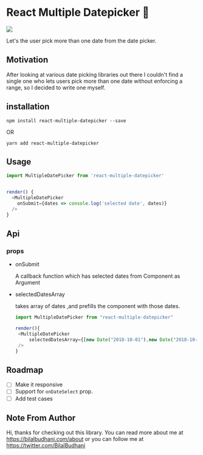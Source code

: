 # React Multiple Datepicker 📅

[![](https://raw.githubusercontent.com/codeinfuse/react-multiple-datepicker/master/demo/react-multiple-datepicker-screenshot.png)](https://codesandbox.io/s/p7q599zlqq)

Let's the user pick more than one date from the date picker.

## Motivation

After looking at various date picking libraries out there I couldn't find a single one who lets users pick more than one date without enforcing a range, so I decided to write one myself.

## installation

```
npm install react-multiple-datepicker --save

```

OR

```
yarn add react-multiple-datepicker

```
## Usage


```javascript
import MultipleDatePicker from 'react-multiple-datepicker'


render() {
  <MultipleDatePicker
    onSubmit={dates => console.log('selected date', dates)}
  />
}
```
## Api
### props
* onSubmit

   A callback function which has selected dates from Component as Argument
 

* selectedDatesArray
   
   takes array of dates ,and prefills the component with those dates.
   ```javascript
   import MultipleDatePicker from "react-multiple-datepicker"

   render(){
    <MultipleDatePicker
        selectedDatesArray={[new Date("2018-10-01"),new Date("2018-10-07")]}
    />
   }
   ```




## Roadmap

* [ ] Make it responsive
* [ ] Support for `onDateSelect` prop.
* [ ] Add test cases

## Note From Author

Hi, thanks for checking out this library. You can read more about me at https://bilalbudhani.com/about or you can follow me at https://twitter.com/BilalBudhani

